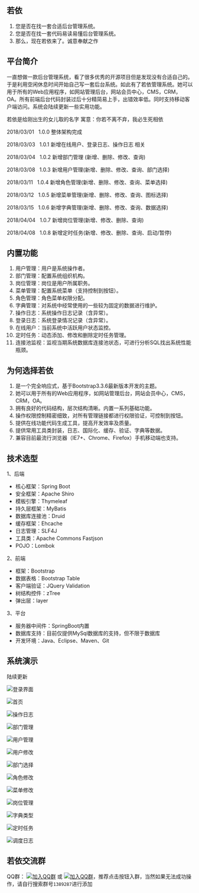 ## 若依

1.	您是否在找一套合适后台管理系统。
2.	您是否在找一套代码易读易懂后台管理系统。
3.	那么，现在若依来了。诚意奉献之作

## 平台简介

一直想做一款后台管理系统，看了很多优秀的开源项目但是发现没有合适自己的。于是利用空闲休息时间开始自己写一套后台系统。如此有了若依管理系统。她可以用于所有的Web应用程序，如网站管理后台，网站会员中心，CMS，CRM，OA。所有前端后台代码封装过后十分精简易上手，出错效率低。同时支持移动客户端访问。系统会陆续更新一些实用功能。

若依是给刚出生的女儿取的名字 寓意：你若不离不弃，我必生死相依

2018/03/01   1.0.0 整体架构完成

2018/03/03   1.0.1 新增在线用户、登录日志、操作日志 相关

2018/03/04   1.0.2 新增部门管理 (新增、删除、修改、查询)

2018/03/08   1.0.3 新增用户管理(新增、删除、修改、查询、部门选择)

2018/03/11   1.0.4 新增角色管理(新增、删除、修改、查询、菜单选择)

2018/03/12   1.0.5 新增菜单管理(新增、删除、修改、查询、图标选择)

2018/03/15   1.0.6 新增字典管理(新增、删除、修改、查询、数据选择)

2018/04/04   1.0.7 新增岗位管理(新增、修改、删除、查询)

2018/04/08   1.0.8 新增定时任务(新增、修改、删除、查询、启动/暂停)

## 内置功能

1.	用户管理：用户是系统操作者。
2.	部门管理：配置系统组织机构。
3.	岗位管理：岗位是用户所属职务。
4.	菜单管理：配置系统菜单（支持控制到按钮）。
5.	角色管理：角色菜单权限分配。
6.	字典管理：对系统中经常使用的一些较为固定的数据进行维护。
7.	操作日志：系统操作日志记录（含异常）。
8.	登录日志：系统登录情况记录（含异常）。
9.	在线用户：当前系统中活跃用户状态监控。
10.	定时任务：动态添加、修改和删除定时任务管理。
11.	连接池监视：监视当期系统数据库连接池状态，可进行分析SQL找出系统性能瓶颈。

##  为何选择若依

1.	是一个完全响应式，基于Bootstrap3.3.6最新版本开发的主题。
2.	她可以用于所有的Web应用程序，如网站管理后台，网站会员中心，CMS，CRM，OA。
3.	拥有良好的代码结构，层次结构清晰。内置一系列基础功能。
4.	操作权限控制精密细致，对所有管理链接都进行权限验证，可控制到按钮。
5.	提供在线功能代码生成工具，提高开发效率及质量。
6.	提供常用工具类封装，日志、国际化、缓存、验证、字典等数据。
7.	兼容目前最流行浏览器（IE7+、Chrome、Firefox）手机移动端也支持。

## 技术选型

1、后端

* 核心框架：Spring Boot
* 安全框架：Apache Shiro
* 模板引擎：Thymeleaf
* 持久层框架：MyBatis
* 数据库连接池：Druid
* 缓存框架：Ehcache
* 日志管理：SLF4J
* 工具类：Apache Commons Fastjson
* POJO：Lombok

2、前端

* 框架：Bootstrap
* 数据表格：Bootstrap Table
* 客户端验证：JQuery Validation
* 树结构控件：zTree
* 弹出层：layer

3、平台

* 服务器中间件：SpringBoot内置
* 数据库支持：目前仅提供MySql数据库的支持，但不限于数据库
* 开发环境：Java、Eclipse、Maven、Git

## 系统演示

陆续更新

![登录界面](https://static.oschina.net/uploads/space/2018/0301/160757_fnZP_1438828.png)

![首页](https://static.oschina.net/uploads/space/2018/0301/221159_e9GB_1438828.png)

![操作日志](https://static.oschina.net/uploads/space/2018/0303/011028_xWoa_1438828.png)

![部门管理](https://static.oschina.net/uploads/space/2018/0311/235903_p5W6_1438828.png)

![用户管理](https://static.oschina.net/uploads/space/2018/0315/005844_Qduc_1438828.png)

![用户修改](https://static.oschina.net/uploads/space/2018/0403/234316_tMEP_1438828.png)

![部门选择](https://static.oschina.net/uploads/space/2018/0315/005851_bFzg_1438828.png)

![角色修改](https://static.oschina.net/uploads/space/2018/0310/164644_Jsre_1438828.png)

![菜单修改](https://static.oschina.net/uploads/space/2018/0311/235934_lHXI_1438828.png)

![岗位管理](https://static.oschina.net/uploads/space/2018/0403/234336_BqKh_1438828.png)

![字典类型](https://static.oschina.net/uploads/space/2018/0315/005908_zWuo_1438828.png)

![定时任务](https://static.oschina.net/uploads/space/2018/0407/173430_o1gr_1438828.png)

![调度日志](https://static.oschina.net/uploads/space/2018/0407/173459_d28s_1438828.png)


## 若依交流群

QQ群： [![加入QQ群](https://img.shields.io/badge/QQ群-1389287-blue.svg)](http://shang.qq.com/wpa/qunwpa?idkey=9a7d9f3274e4bfbf7e40e4a485ff6dc2adbeee8086ce39e40667ed4387414f12) 或 [![加入QQ群](https://img.shields.io/badge/QQ群-1389287-blue.svg)](https://jq.qq.com/?_wv=1027&k=5ONbr1w)，推荐点击按钮入群，当然如果无法成功操作，请自行搜索群号`1389287`进行添加